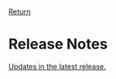 [Return](../../index.md)

# Release Notes
[Updates in the latest release.](assets/documents/ReleaseNoteUseCaseENG.md)